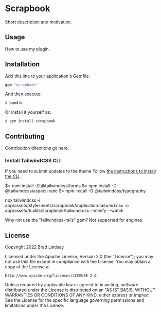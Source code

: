 # Scrapbook
Short description and motivation.

## Usage
How to use my plugin.

## Installation
Add this line to your application's Gemfile:

```ruby
gem "scrapbook"
```

And then execute:
```bash
$ bundle
```

Or install it yourself as:
```bash
$ gem install scrapbook
```

## Contributing
Contribution directions go here.

### Install TailwindCSS CLI
If you need to submit updates to the theme
Follow [the instructions to install the CLI](https://tailwindcss.com/docs/installation).

$> npm install -D @tailwindcss/forms
$> npm install -D @tailwindcss/aspect-ratio
$> npm install -D @tailwindcss/typography

npx tailwindcss -i app/assets/stylesheets/scrapbook/application.tailwind.css -o app/assets/builds/scrapbook/tailwind.css --minify --watch

Why not use the "tailwindcss-rails" gem? Not supported for engines.

## License

Copyright 2022 Brad Lindsay

Licensed under the Apache License, Version 2.0 (the "License");
you may not use this file except in compliance with the License.
You may obtain a copy of the License at

    http://www.apache.org/licenses/LICENSE-2.0

Unless required by applicable law or agreed to in writing, software
distributed under the License is distributed on an "AS IS" BASIS,
WITHOUT WARRANTIES OR CONDITIONS OF ANY KIND, either express or implied.
See the License for the specific language governing permissions and
limitations under the License.
